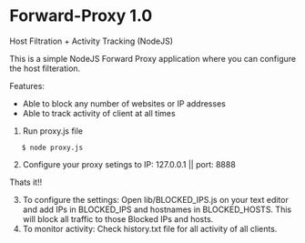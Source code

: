 # Forward-Proxy 1.0
Host Filtration + Activity Tracking (NodeJS)

This is a simple NodeJS Forward Proxy application where you can configure the host filteration.

Features:
* Able to block any number of websites or IP addresses
* Able to track activity of client at all times

1. Run proxy.js file
```
   $ node proxy.js
```
2. Configure your proxy setings to IP: 127.0.0.1 || port: 8888

Thats it!!

3. To configure the settings:
   Open lib/BLOCKED_IPS.js on your text editor and add IPs in BLOCKED_IPS and hostnames in BLOCKED_HOSTS. This will block all traffic to those Blocked IPs and        hosts.
4. To monitor activity:
   Check history.txt file for all activity of all clients.
   


